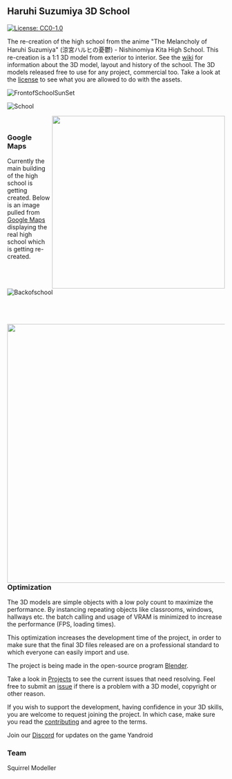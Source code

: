 
## Haruhi Suzumiya 3D School

[![License: CC0-1.0](https://img.shields.io/badge/License-CC0_1.0-lightgrey.svg)](http://creativecommons.org/publicdomain/zero/1.0/)



The re-creation of the high school from the anime "The Melancholy of Haruhi Suzumiya" (涼宮ハルヒの憂鬱) - Nishinomiya Kita High School. This re-creation is a 1:1 3D model from exterior to interior. See the [wiki](https://github.com/SquirrelModeller/Haruhi-Suzumiya-3D-School/wiki) for information about the 3D model, layout and history of the school. The 3D models released free to use for any project, commercial too. Take a look at the [license](https://github.com/SquirrelModeller/Haruhi-Suzumiya-3D-School/blob/main/LICENSE) to see what you are allowed to do with the assets.

![FrontofSchoolSunSet](https://user-images.githubusercontent.com/87671560/211258772-73433095-be85-44dc-9f1d-52afc8d403a2.png)

![School](https://user-images.githubusercontent.com/87671560/161200465-e0ec91fd-36d3-4e49-b479-9b28eda42c1d.png)







<img align="right" src="https://user-images.githubusercontent.com/87671560/127889543-03006f0c-a8f0-46fe-97d0-e2923ad1d51b.png" width="400"/> <br/>
### Google Maps
Currently the main building of the high school is getting created. Below is an image pulled from [Google Maps](https://earth.google.com/web/@34.7616,135.313,210a,443d,10y,-130h,62t,0r) displaying the real high school which is getting re-created.
![Backofschool](https://user-images.githubusercontent.com/87671560/211258943-cfe94dd7-a6e7-4584-add3-4db87190da28.png)
<br/><br/><br/><br/>

<img align="left" src="https://user-images.githubusercontent.com/87671560/127890561-b7895a56-870a-4121-a7a7-ed3e98cc29a4.png" width="600"/>

### Optimization
The 3D models are simple objects with a low poly count to maximize the performance. By instancing repeating objects like classrooms, windows, hallways etc. the batch calling and usage of VRAM is minimized to increase the performance (FPS, loading times). 

This optimization increases the development time of the project, in order to make sure that the final 3D files released are on a professional standard to which everyone can easily import and use.


The project is being made in the open-source program [Blender](https://blender.org).

Take a look in [Projects](https://github.com/users/SquirrelModeller/projects/1) to see the current issues that need resolving. Feel free to submit an [issue](https://github.com/SquirrelModeller/Haruhi-Suzumiya-3D-School/issues/new/choose) if there is a problem with a 3D model, copyright or other reason.

If you wish to support the development, having confidence in your 3D skills, you are welcome to request joining the project. In which case, make sure you read the [contributing](https://github.com/SquirrelModeller/Haruhi-Suzumiya-3D-School/blob/main/docs/CONTRIBUTING.md) and agree to the terms.

Join our [Discord](https://discord.gg/NfmmjMPBJj) for updates on the game Yandroid

### Team
Squirrel Modeller
